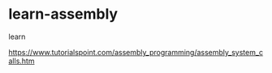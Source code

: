 # learn-assembly
learn

https://www.tutorialspoint.com/assembly_programming/assembly_system_calls.htm
